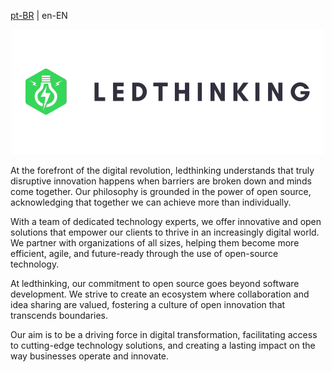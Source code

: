 [pt-BR](readme.pt-BR.md) | en-EN

<div align="center">

![Ledthinking Logo](https://raw.githubusercontent.com/LedThinking/.github/main/.github/assets/logo.png)

</div>

At the forefront of the digital revolution, ledthinking understands that truly disruptive innovation happens when barriers are broken down and minds come together. Our philosophy is grounded in the power of open source, acknowledging that together we can achieve more than individually.

With a team of dedicated technology experts, we offer innovative and open solutions that empower our clients to thrive in an increasingly digital world. We partner with organizations of all sizes, helping them become more efficient, agile, and future-ready through the use of open-source technology.

At ledthinking, our commitment to open source goes beyond software development. We strive to create an ecosystem where collaboration and idea sharing are valued, fostering a culture of open innovation that transcends boundaries.

Our aim is to be a driving force in digital transformation, facilitating access to cutting-edge technology solutions, and creating a lasting impact on the way businesses operate and innovate.
